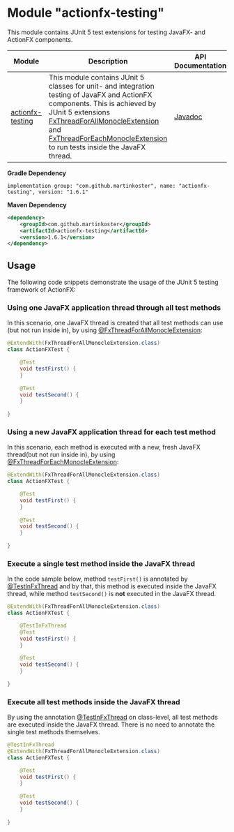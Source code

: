 # Module "actionfx-testing"

This module contains JUnit 5 test extensions for testing JavaFX- and ActionFX components.

Module | Description | API Documentation  
------ | ----------- | ----------------- 
[actionfx-testing](README.md) | This module contains JUnit 5 classes for unit- and integration testing of JavaFX and ActionFX components. This is achieved by JUnit 5 extensions [FxThreadForAllMonocleExtension](src/main/java/com/github/actionfx/testing/junit5/FxThreadForAllMonocleExtension.java) and [FxThreadForEachMonocleExtension](src/main/java/com/github/actionfx/testing/junit5/FxThreadForEachMonocleExtension.java) to run tests inside the JavaFX thread. | [Javadoc](https://martinkoster.github.io/actionfx/1.6.1/actionfx-testing/index.html) 

**Gradle Dependency**

```
implementation group: "com.github.martinkoster", name: "actionfx-testing", version: "1.6.1"
```

**Maven Dependency**

```xml
<dependency>
    <groupId>com.github.martinkoster</groupId>
    <artifactId>actionfx-testing</artifactId>
    <version>1.6.1</version>
</dependency>
```

## Usage

The following code snippets demonstrate the usage of the JUnit 5 testing framework of ActionFX:

### Using one JavaFX application thread through all test methods

In this scenario, one JavaFX thread is created that all test methods can use (but not run inside in), by using [@FxThreadForAllMonocleExtension](src/main/java/com/github/actionfx/testing/junit5/FxThreadForAllMonocleExtension.java):

```java
@ExtendWith(FxThreadForAllMonocleExtension.class)
class ActionFXTest {

	@Test
	void testFirst() {
	}
	
	@Test
	void testSecond() {
	}
	
} 
```

### Using a new JavaFX application thread for each test method

In this scenario, each method is executed with a new, fresh JavaFX thread(but not run inside in), by using [@FxThreadForEachMonocleExtension](src/main/java/com/github/actionfx/testing/junit5/FxThreadForEachMonocleExtension.java):

```java
@ExtendWith(FxThreadForAllMonocleExtension.class)
class ActionFXTest {

	@Test
	void testFirst() {
	}
	
	@Test
	void testSecond() {
	}
	
}
```

### Execute a single test method inside the JavaFX thread

In the code sample below, method `testFirst()` is annotated by [@TestInFxThread](src/main/java/com/github/actionfx/testing/annotation/TestInFxThread.java) and by that, this method is executed inside the JavaFX thread, while method `testSecond()` is **not** executed in the JavaFX thread.

```java
@ExtendWith(FxThreadForAllMonocleExtension.class)
class ActionFXTest {

	@TestInFxThread
	@Test
	void testFirst() {
	}
	
	@Test
	void testSecond() {
	}
	
}
```

### Execute all test methods inside the JavaFX thread

By using the annotation [@TestInFxThread](src/main/java/com/github/actionfx/testing/annotation/TestInFxThread.java) on class-level, all test methods are executed inside the JavaFX thread. There is no need to annotate the single test methods themselves.

```java
@TestInFxThread
@ExtendWith(FxThreadForAllMonocleExtension.class)
class ActionFXTest {

	@Test
	void testFirst() {
	}
	
	@Test
	void testSecond() {
	}
	
}
```